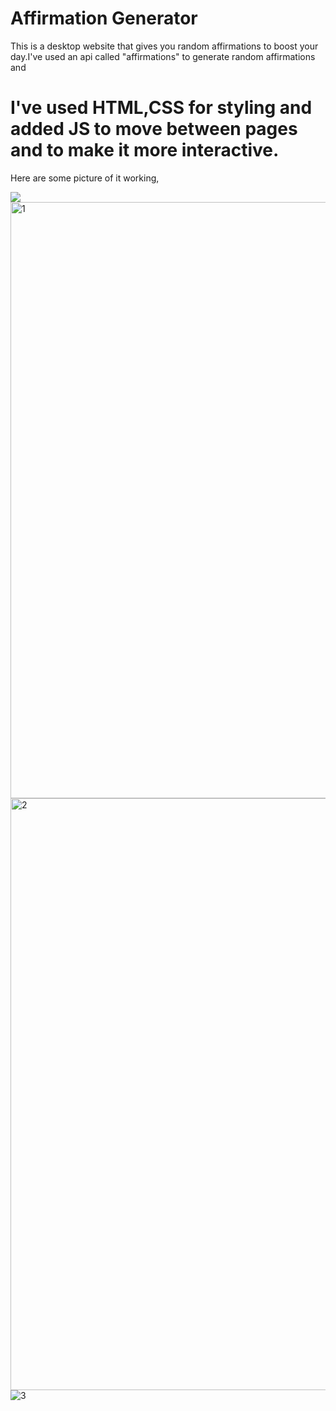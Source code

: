 # Affirmation Generator

This is a desktop website that gives you random affirmations to boost your day.I've used an api called "affirmations" to generate random affirmations and
# I've used HTML,CSS for styling and added JS to move between pages and to make it more interactive.

Here are some picture of it working,

![](affirmation_generator/Affirmations_generator/1.png)
<img width="954" alt="1" src="https://user-images.githubusercontent.com/38558165/131522887-e367321d-315b-4f30-a71d-dd09755a183d.png">
<img width="947" alt="2" src="https://user-images.githubusercontent.com/38558165/131522902-8d6f814c-e643-4700-a8fe-cf0162bf1f9c.png">
![3](https://user-images.githubusercontent.com/38558165/131522908-bb8084ac-c997-4a36-9b5e-9e19971b8091.png)



